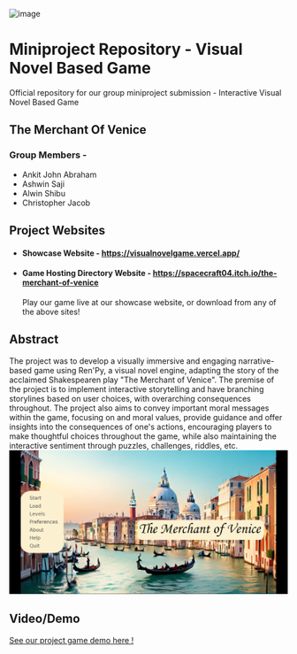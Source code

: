 ![image](https://github.com/AnkitJAbraham/Miniproject_VisualNovelGame/assets/114466432/3e650789-289c-4969-9e9c-23b4b98f79ef)<h1>Miniproject Repository - Visual Novel Based Game</h1>
Official repository for our group miniproject submission - Interactive Visual Novel Based Game

<h2>The Merchant Of Venice</h2>
<h3>Group Members - </h3>
<ul>
  <li>Ankit John Abraham</li>
  <li>Ashwin Saji</li>
  <li>Alwin Shibu</li>
  <li>Christopher Jacob</li>
</ul>
<h2>Project Websites</h2>
<ul>
  <li><h4>Showcase Website - <a href="https://visualnovelgame.vercel.app/">https://visualnovelgame.vercel.app/</a></h4></li>
  <li><h4>Game Hosting Directory Website - <a href="https://spacecraft04.itch.io/the-merchant-of-venice">https://spacecraft04.itch.io/the-merchant-of-venice</a></h4></li>
  <p>Play our game live at our showcase website, or download from any of the above sites!</p>
</ul>
<h2>Abstract</h2>
  The project was to develop a visually immersive and engaging narrative-based game using Ren'Py, a visual novel engine, adapting the story of the acclaimed Shakespearen play "The Merchant of Venice".
The premise of the project is to implement interactive storytelling and have branching storylines based on user choices, with overarching consequences throughout.
The project also aims to convey important moral messages within the game, focusing on and moral values, provide guidance and offer insights into the consequences of one's actions, encouraging players to make thoughtful choices throughout the game, while also maintaining the interactive sentiment through puzzles, challenges, riddles, etc.
<img src="novelsite/images/titleimg.png" alt="Miniproject game image">
<h2>Video/Demo</h2>
<a href="https://www.youtube.com/watch?v=iZOCLmFYsNU">See our project game demo here !</a>



